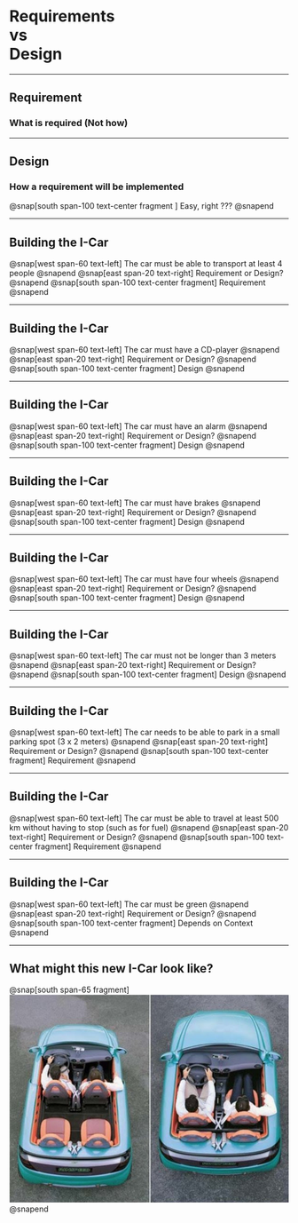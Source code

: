 # Requirements <br>vs<br> Design
---
## Requirement
### **What** is required (Not how)
---
## Design
### **How** a requirement will be implemented

@snap[south span-100 text-center fragment ]
Easy, right ???
@snapend

---
## Building the I-Car
@snap[west span-60 text-left]
The car must be able to transport at least 4 people
@snapend
@snap[east span-20 text-right]
Requirement or Design?
@snapend
@snap[south span-100 text-center fragment]
Requirement
@snapend

---
## Building the I-Car
@snap[west span-60 text-left]
The car must have a CD-player
@snapend
@snap[east span-20 text-right]
Requirement or Design?
@snapend
@snap[south span-100 text-center fragment]
Design
@snapend

---
## Building the I-Car
@snap[west span-60 text-left]
The car must have an alarm
@snapend
@snap[east span-20 text-right]
Requirement or Design?
@snapend
@snap[south span-100 text-center fragment]
Design
@snapend

---
## Building the I-Car
@snap[west span-60 text-left]
The car must have brakes
@snapend
@snap[east span-20 text-right]
Requirement or Design?
@snapend
@snap[south span-100 text-center fragment]
Design
@snapend

---
## Building the I-Car
@snap[west span-60 text-left]
The car must have four wheels
@snapend
@snap[east span-20 text-right]
Requirement or Design?
@snapend
@snap[south span-100 text-center fragment]
Design
@snapend

---
## Building the I-Car
@snap[west span-60 text-left]
The car must not be longer than 3 meters
@snapend
@snap[east span-20 text-right]
Requirement or Design?
@snapend
@snap[south span-100 text-center fragment]
Design
@snapend

---
## Building the I-Car
@snap[west span-60 text-left]
The car needs to be able to park in a small parking spot (3 x 2 meters)
@snapend
@snap[east span-20 text-right]
Requirement or Design?
@snapend
@snap[south span-100 text-center fragment]
Requirement
@snapend

---
## Building the I-Car
@snap[west span-60 text-left]
The car must be able to travel at least 500 km without having to stop (such as for fuel)
@snapend
@snap[east span-20 text-right]
Requirement or Design?
@snapend
@snap[south span-100 text-center fragment]
Requirement
@snapend

---
## Building the I-Car
@snap[west span-60 text-left]
The car must be green
@snapend
@snap[east span-20 text-right]
Requirement or Design?
@snapend
@snap[south span-100 text-center fragment]
Depends on Context
@snapend

---
## What might this new I-Car look like?
@snap[south span-65 fragment]
![](assets/img/icar.png)
@snapend
